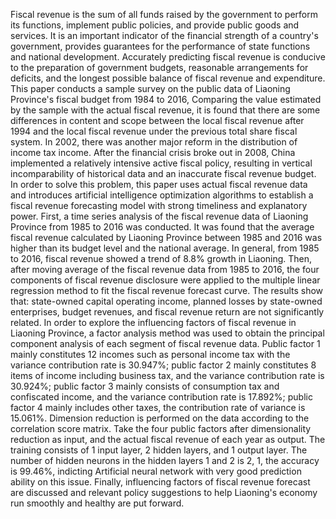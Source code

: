 Fiscal revenue is the sum of all funds raised by the government to perform its functions, implement public policies, and provide public goods and services. It is an important indicator of the financial strength of a country's government, provides guarantees for the performance of state functions and national development. Accurately predicting fiscal revenue is conducive to the preparation of government budgets, reasonable arrangements for deficits, and the longest possible balance of fiscal revenue and expenditure. This paper conducts a sample survey on the public data of Liaoning Province's fiscal budget from 1984 to 2016, Comparing the value estimated by the sample with the actual fiscal revenue, it is found that there are some differences in content and scope between the local fiscal revenue after 1994 and the local fiscal revenue under the previous total share fiscal system. In 2002, there was another major reform in the distribution of income tax income. After the financial crisis broke out in 2008, China implemented a relatively intensive active fiscal policy, resulting in vertical incomparability of historical data and an inaccurate fiscal revenue budget. In order to solve this problem, this paper uses actual fiscal revenue data and introduces artificial intelligence optimization algorithms to establish a fiscal revenue forecasting model with strong timeliness and explanatory power. First, a time series analysis of the fiscal revenue data of Liaoning Province from 1985 to 2016 was conducted. It was found that the average fiscal revenue calculated by Liaoning Province between 1985 and 2016 was higher than its budget level and the national average. In general, from 1985 to 2016, fiscal revenue showed a trend of 8.8% growth in Liaoning. Then, after moving average of the fiscal revenue data from 1985 to 2016, the four components of fiscal revenue disclosure were applied to the multiple linear regression method to fit the fiscal revenue forecast curve. The results show that: state-owned capital operating income, planned losses by state-owned enterprises, budget revenues, and fiscal revenue return are not significantly related. In order to explore the influencing factors of fiscal revenue in Liaoning Province, a factor analysis method was used to obtain the principal component analysis of each segment of fiscal revenue data. Public factor 1 mainly constitutes 12 incomes such as personal income tax with the variance contribution rate is 30.947%; public factor 2 mainly constitutes 8 items of income including business tax, and the variance contribution rate is 30.924%; public factor 3 mainly consists of consumption tax and confiscated income, and the variance contribution rate is 17.892%; public factor 4 mainly includes other taxes, the contribution rate of variance is 15.061%. Dimension reduction is performed on the data according to the correlation score matrix. Take the four public factors after dimensionality reduction as input, and the actual fiscal revenue of each year as output. The training consists of 1 input layer, 2 hidden layers, and 1 output layer. The number of hidden neurons in the hidden layers 1 and 2 is 2, 1, the accuracy is 99.46%, indicting Artificial neural network with very good prediction ability on this issue. Finally, influencing factors of fiscal revenue forecast are discussed and relevant policy suggestions to help Liaoning's economy run smoothly and healthy are put forward.
